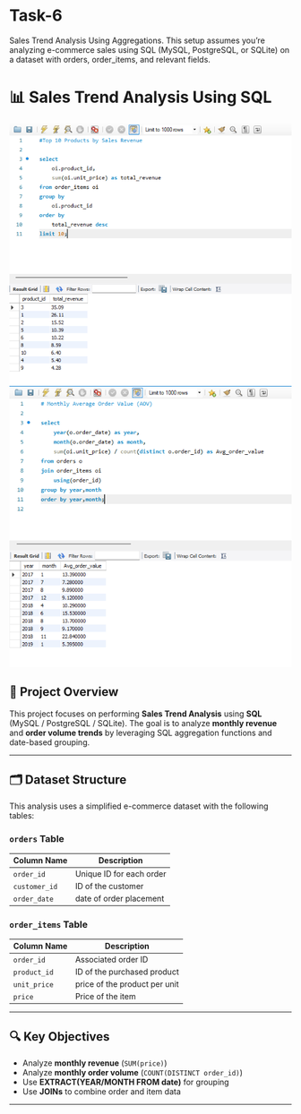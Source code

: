 # Task-6
Sales Trend Analysis Using Aggregations. This setup assumes you’re analyzing e-commerce sales using SQL (MySQL, PostgreSQL, or SQLite) on a dataset with orders, order_items, and relevant fields.
# 📊 Sales Trend Analysis Using SQL
![Content Type by Rating](https://github.com/SuhailIsmail/Task-6/blob/main/2.png?raw=true)
![Content Type by Rating](https://github.com/SuhailIsmail/Task-6/blob/main/4.png?raw=true)

## 🧩 Project Overview
This project focuses on performing **Sales Trend Analysis** using **SQL** (MySQL / PostgreSQL / SQLite). The goal is to analyze **monthly revenue** and **order volume trends** by leveraging SQL aggregation functions and date-based grouping.

---

## 🗂️ Dataset Structure

This analysis uses a simplified e-commerce dataset with the following tables:

### `orders` Table
| Column Name              | Description                      |
|--------------------------|----------------------------------|
| `order_id`               | Unique ID for each order         |
| `customer_id`            | ID of the customer               |
| `order_date`             | date of order placement      |

### `order_items` Table
| Column Name  | Description                   |
|--------------|-------------------------------|
| `order_id`   | Associated order ID           |
| `product_id` | ID of the purchased product   |
| `unit_price` | price of the product per unit |
| `price`      | Price of the item             |

---

## 🔍 Key Objectives

- Analyze **monthly revenue** (`SUM(price)`)
- Analyze **monthly order volume** (`COUNT(DISTINCT order_id)`)
- Use **EXTRACT(YEAR/MONTH FROM date)** for grouping
- Use **JOINs** to combine order and item data

---


